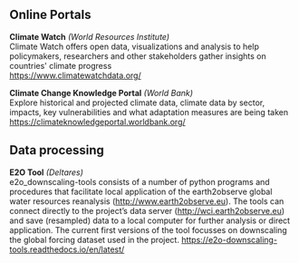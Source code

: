 


## Online Portals

**Climate Watch** *(World Resources Institute)*  
  Climate Watch offers open data, visualizations and analysis to help policymakers, researchers and other stakeholders gather insights on countries' climate progress  
https://www.climatewatchdata.org/ 

**Climate Change Knowledge Portal** *(World Bank)*  
Explore historical and projected climate data, climate data by sector, impacts, key vulnerabilities and what adaptation measures are being taken    
https://climateknowledgeportal.worldbank.org/


## Data processing

**E2O Tool** *(Deltares)*  
  e2o_downscaling-tools consists of a number of python programs and procedures that facilitate local application of the earth2observe global water resources reanalysis (http://www.earth2observe.eu). The tools can connect directly to the project’s data server (http://wci.earth2observe.eu) and save (resampled) data to a local computer for further analysis or direct application. The current first versions of the tool focusses on downscaling the global forcing dataset used in the project.
https://e2o-downscaling-tools.readthedocs.io/en/latest/